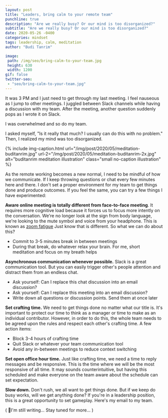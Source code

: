 ```yaml
---
layout: post
title: "Leaders, bring calm to your remote team"
punchline: true
description: "Are we really busy? Or our mind is too disorganized?"
subtitle: "Are we really busy? Or our mind is too disorganized?"
date: 2020-05-26 -0400
categories: mindset
tags: leadership, calm, meditation
author: "Budi Tanrim"

image:
 path: /img/seo/bring-calm-to-your-team.jpg
 height: 630
 width: 1200
gif: false
twitter-seo: 
 - "seo/bring-calm-to-your-team.jpg"
---
```


It was 3 PM and I just need to get through my last meeting. I feel nauseous as I jump to other meetings. I juggled between Slack channels while having a discussion with my team. After the meeting, another question suddenly pops as I wrote it on Slack.

I was overwhelmed and so do my team.

I asked myself, "Is it really that much? I usually can do this with no problem." Then, I realized my mind was too disorganized.

{% include img-caption.html 
url="/img/post/2020/05/meditation-buditanrim.jpg" 
url-2="/img/post/2020/05/meditation-buditanrim-2x.jpg" 
alt="buditanrim meditation illustration" 
class="small no-caption illustration" %}

As the remote working becomes a new normal, I need to be mindful of how we communicate. If I keep throwing questions or chat every few minutes here and there. I don't set a proper environment for my team to get things done and produce outcomes. If you feel the same, you can try a few things I have experimented:

**Aware online meeting is totally different from face-to-face meeting**. It requires more cognitive load because it forces us to focus more intently on the conversation. We're no longer look at the sign from body language, we're looking to the mute symbol and voice from your headphone. This is known as [zoom fatigue][zoom-fatigue] Just know that is different. So what we can do about this?

- Commit to 3-5 minutes break in between meetings
- During that break, do whatever relax your brain. For me, short meditation and focus on my breath helps

**Asynchronous communication whenever possible.** Slack is a great communication tool. But you can easily trigger other's people attention and distract them from an endless chat.

- Ask yourself: Can I replace this chat discussion into an email discussion?
- Ask yourself: Can I replace this meeting into an email discussion?
- Write down all questions or discussion points. Send them at once later

**Set crafting time.** We need to get things done no matter what our title is. It's important to protect our time to think as a manager or time to make as an individual contributor. However, in order to do this, the whole team needs to be agreed upon the rules and respect each other's crafting time. A few action items:

- Block 3-4 hours of crafting time
- Quit Slack or whatever your team communication tool
- Avoid any in-between meetings to reduce context switching

**Set open office hour time.** Just like crafting time, we need a time to reply messages and be responsive. This is the time where we will be the most responsive of all time. It may sounds counterintuitive, but having this scheduled and make everyone on the team aware about the schedule can set expectation.

**Slow down.** Don't rush, we all want to get things done. But if we keep do busy works, will we get anything done? If you're in a leadership position, this is a great opportunity to set gameplay. Here's my email to my team.

( 🎹I'm still writing... Stay tuned for more... )

[zoom-fatigue]: https://hbr.org/2020/04/how-to-combat-zoom-fatigue
